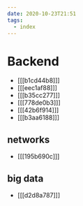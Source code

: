 ```yaml
---
date: 2020-10-23T21:51
tags: 
  - index
---
```


# Backend

- [[[b1cd44b8]]]
- [[[eec1af88]]]
- [[[b35cc277]]]
- [[[778de0b3]]]
- [[[42b6f914]]]
- [[[b3aa6188]]]

## networks
- [[[195b690c]]]

## big data
- [[[d2d8a787]]]
